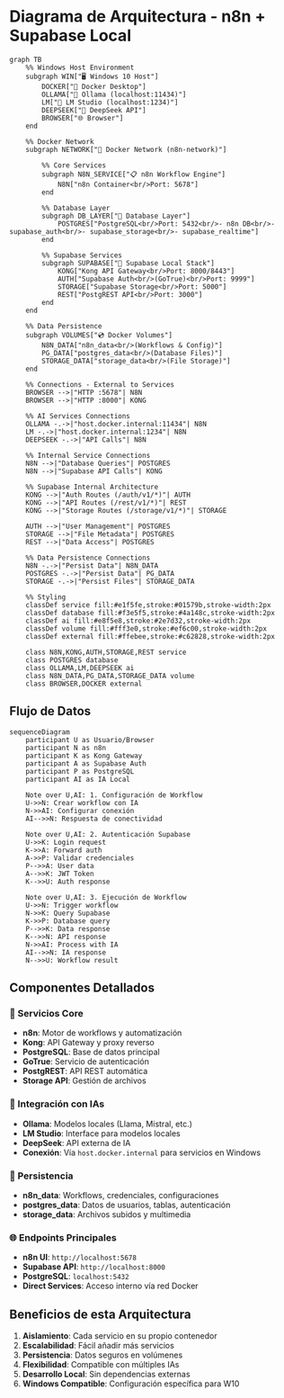 # Diagrama de Arquitectura - n8n + Supabase Local

```mermaid
graph TB
    %% Windows Host Environment
    subgraph WIN["🖥️ Windows 10 Host"]
        DOCKER["🐳 Docker Desktop"]
        OLLAMA["🤖 Ollama (localhost:11434)"]
        LM["🧠 LM Studio (localhost:1234)"]
        DEEPSEEK["🔮 DeepSeek API"]
        BROWSER["🌐 Browser"]
    end

    %% Docker Network
    subgraph NETWORK["🔗 Docker Network (n8n-network)"]
        
        %% Core Services
        subgraph N8N_SERVICE["📋 n8n Workflow Engine"]
            N8N["n8n Container<br/>Port: 5678"]
        end
        
        %% Database Layer
        subgraph DB_LAYER["💾 Database Layer"]
            POSTGRES["PostgreSQL<br/>Port: 5432<br/>- n8n DB<br/>- supabase_auth<br/>- supabase_storage<br/>- supabase_realtime"]
        end
        
        %% Supabase Services
        subgraph SUPABASE["🚀 Supabase Local Stack"]
            KONG["Kong API Gateway<br/>Port: 8000/8443"]
            AUTH["Supabase Auth<br/>(GoTrue)<br/>Port: 9999"]
            STORAGE["Supabase Storage<br/>Port: 5000"]
            REST["PostgREST API<br/>Port: 3000"]
        end
    end

    %% Data Persistence
    subgraph VOLUMES["💿 Docker Volumes"]
        N8N_DATA["n8n_data<br/>(Workflows & Config)"]
        PG_DATA["postgres_data<br/>(Database Files)"]
        STORAGE_DATA["storage_data<br/>(File Storage)"]
    end

    %% Connections - External to Services
    BROWSER -->|"HTTP :5678"| N8N
    BROWSER -->|"HTTP :8000"| KONG
    
    %% AI Services Connections
    OLLAMA -.->|"host.docker.internal:11434"| N8N
    LM -.->|"host.docker.internal:1234"| N8N
    DEEPSEEK -.->|"API Calls"| N8N

    %% Internal Service Connections
    N8N -->|"Database Queries"| POSTGRES
    N8N -->|"Supabase API Calls"| KONG
    
    %% Supabase Internal Architecture
    KONG -->|"Auth Routes (/auth/v1/*)"| AUTH
    KONG -->|"API Routes (/rest/v1/*)"| REST
    KONG -->|"Storage Routes (/storage/v1/*)"| STORAGE
    
    AUTH -->|"User Management"| POSTGRES
    STORAGE -->|"File Metadata"| POSTGRES
    REST -->|"Data Access"| POSTGRES

    %% Data Persistence Connections
    N8N -.->|"Persist Data"| N8N_DATA
    POSTGRES -.->|"Persist Data"| PG_DATA
    STORAGE -.->|"Persist Files"| STORAGE_DATA

    %% Styling
    classDef service fill:#e1f5fe,stroke:#01579b,stroke-width:2px
    classDef database fill:#f3e5f5,stroke:#4a148c,stroke-width:2px
    classDef ai fill:#e8f5e8,stroke:#2e7d32,stroke-width:2px
    classDef volume fill:#fff3e0,stroke:#ef6c00,stroke-width:2px
    classDef external fill:#ffebee,stroke:#c62828,stroke-width:2px

    class N8N,KONG,AUTH,STORAGE,REST service
    class POSTGRES database
    class OLLAMA,LM,DEEPSEEK ai
    class N8N_DATA,PG_DATA,STORAGE_DATA volume
    class BROWSER,DOCKER external
```

## Flujo de Datos

```mermaid
sequenceDiagram
    participant U as Usuario/Browser
    participant N as n8n
    participant K as Kong Gateway
    participant A as Supabase Auth
    participant P as PostgreSQL
    participant AI as IA Local

    Note over U,AI: 1. Configuración de Workflow
    U->>N: Crear workflow con IA
    N->>AI: Configurar conexión
    AI-->>N: Respuesta de conectividad

    Note over U,AI: 2. Autenticación Supabase
    U->>K: Login request
    K->>A: Forward auth
    A->>P: Validar credenciales
    P-->>A: User data
    A-->>K: JWT Token
    K-->>U: Auth response

    Note over U,AI: 3. Ejecución de Workflow
    U->>N: Trigger workflow
    N->>K: Query Supabase
    K->>P: Database query
    P-->>K: Data response
    K-->>N: API response
    N->>AI: Process with IA
    AI-->>N: IA response
    N-->>U: Workflow result
```

## Componentes Detallados

### 🔧 Servicios Core
- **n8n**: Motor de workflows y automatización
- **Kong**: API Gateway y proxy reverso
- **PostgreSQL**: Base de datos principal
- **GoTrue**: Servicio de autenticación
- **PostgREST**: API REST automática
- **Storage API**: Gestión de archivos

### 🤖 Integración con IAs
- **Ollama**: Modelos locales (Llama, Mistral, etc.)
- **LM Studio**: Interface para modelos locales
- **DeepSeek**: API externa de IA
- **Conexión**: Vía `host.docker.internal` para servicios en Windows

### 💾 Persistencia
- **n8n_data**: Workflows, credenciales, configuraciones
- **postgres_data**: Datos de usuarios, tablas, autenticación
- **storage_data**: Archivos subidos y multimedia

### 🌐 Endpoints Principales
- **n8n UI**: `http://localhost:5678`
- **Supabase API**: `http://localhost:8000`
- **PostgreSQL**: `localhost:5432`
- **Direct Services**: Acceso interno vía red Docker

## Beneficios de esta Arquitectura

1. **Aislamiento**: Cada servicio en su propio contenedor
2. **Escalabilidad**: Fácil añadir más servicios
3. **Persistencia**: Datos seguros en volúmenes
4. **Flexibilidad**: Compatible con múltiples IAs
5. **Desarrollo Local**: Sin dependencias externas
6. **Windows Compatible**: Configuración específica para W10